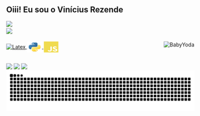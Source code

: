 ## Oiii! Eu sou o Vinícius Rezende

<div>
    <a href="https://github.com/vprezende">
    <img height="180em" src="https://github-readme-stats.vercel.app/api?username=vprezende&theme=tokyonight&show_icons=true&hide_border=false&count_private=true"/><br>
    <img height="180em" src="https://github-readme-stats.vercel.app/api/top-langs/?username=vprezende&theme=tokyonight&show_icons=true&hide_border=false&layout=compact"/>
</div>
    
<div style="display: inline_block"><br>
    <img align="center" alt="Latex" height="30" width="40" src="https://img.shields.io/badge/LaTeX-%23333.svg">
    <img align="center" alt="Python" height="30" width="40" src="https://raw.githubusercontent.com/devicons/devicon/master/icons/python/python-original.svg">
    <img align="center" alt="JavaScript" height="30" width="40" src="https://raw.githubusercontent.com/devicons/devicon/master/icons/javascript/javascript-plain.svg">
    <img align="right" hight="180em" alt="BabyYoda" src="https://media2.giphy.com/media/v1.Y2lkPTc5MGI3NjExamtodXE0eHM2bGx3cmk2dDlqZXNlYWN4dDV2a2lvdzdqcWdsenNmMyZlcD12MV9pbnRlcm5hbF9naWZfYnlfaWQmY3Q9Zw/1A7ETzpIvs7GzWOYYC/giphy.gif">
</div>

##
 
<div>
    <a href="http://lattes.cnpq.br/3090486923351339"><img src="https://img.shields.io/badge/lattes-004AAD?style=for-the-badge&logoColor=white"></a> 
    <a href ="mailto:vinicius.rezende@gsuite.iff.edu.br"><img src="https://img.shields.io/badge/-Gmail-%23333?style=for-the-badge&logo=gmail&logoColor=white"></a>
    <a href="https://www.linkedin.com/in/vprezende"><img src="https://img.shields.io/badge/-LinkedIn-%230077B5?style=for-the-badge&logo=linkedin&logoColor=white"></a> 
</div>

<picture align="center">
    <source media="(prefers-color-scheme: dark)" srcset="https://raw.githubusercontent.com/vprezende/vprezende/output/github-contribution-grid-snake-dark.svg">
    <source media="(prefers-color-scheme: light)" srcset="https://raw.githubusercontent.com/vprezende/vprezende/output/github-contribution-grid-snake-dark.svg">
    <img align="center" alt="github contribution grid snake animation" src="https://raw.githubusercontent.com/vprezende/vprezende/output/github-contribution-grid-snake.svg">
</picture>

